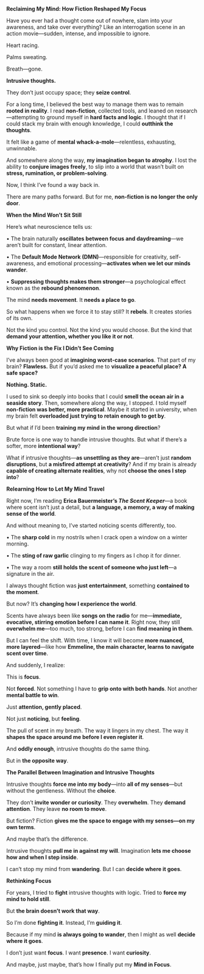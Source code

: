 **Reclaiming My Mind: How Fiction Reshaped My Focus**

  

Have you ever had a thought come out of nowhere, slam into your awareness, and take over everything? Like an interrogation scene in an action movie—sudden, intense, and impossible to ignore.

  

Heart racing.

  

Palms sweating.

  

Breath—gone.

  

**Intrusive thoughts.**

  

They don’t just occupy space; they **seize control**.

  

For a long time, I believed the best way to manage them was to remain **rooted in reality**. I read **non-fiction**, collected tools, and leaned on research—attempting to ground myself in **hard facts and logic**. I thought that if I could stack my brain with enough knowledge, I could **outthink the thoughts**.

  

It felt like a game of **mental whack-a-mole**—relentless, exhausting, unwinnable.

  

And somewhere along the way, **my imagination began to atrophy**. I lost the ability to **conjure images freely**, to slip into a world that wasn’t built on **stress, rumination, or problem-solving**.

  

Now, I think I’ve found a way back in.

  

There are many paths forward. But for me, **non-fiction is no longer the only door**.

  

**When the Mind Won’t Sit Still**

  

Here’s what neuroscience tells us:

• The brain naturally **oscillates between focus and daydreaming**—we aren’t built for constant, linear attention.

• The **Default Mode Network (DMN)**—responsible for creativity, self-awareness, and emotional processing—**activates when we let our minds wander**.

• **Suppressing thoughts makes them stronger**—a psychological effect known as the **rebound phenomenon**.

  

The mind **needs movement**. It **needs a place to go**.

  

So what happens when we force it to stay still? It **rebels**. It creates stories of its own.

  

Not the kind you control. Not the kind you would choose. But the kind that **demand your attention, whether you like it or not**.

  

**Why Fiction is the Fix I Didn’t See Coming**

  

I’ve always been good at **imagining worst-case scenarios**. That part of my brain? **Flawless.** But if you’d asked me to **visualize a peaceful place? A safe space?**

  

**Nothing. Static.**

  

I used to sink so deeply into books that I could **smell the ocean air in a seaside story**. Then, somewhere along the way, I stopped. I told myself **non-fiction was better, more practical**. Maybe it started in university, when my brain felt **overloaded just trying to retain enough to get by**.

  

But what if I’d been **training my mind in the wrong direction**?

  

Brute force is one way to handle intrusive thoughts. But what if there’s a softer, more **intentional way**?

  

What if intrusive thoughts—**as unsettling as they are**—aren’t just **random disruptions**, but **a misfired attempt at creativity**? And if my brain is already **capable of creating alternate realities**, why not **choose the ones I step into**?

  

**Relearning How to Let My Mind Travel**

  

Right now, I’m reading **Erica Bauermeister’s _The Scent Keeper_**—a book where scent isn’t just a detail, but **a language, a memory, a way of making sense of the world**.

  

And without meaning to, I’ve started noticing scents differently, too.

• The **sharp cold** in my nostrils when I crack open a window on a winter morning.

• The **sting of raw garlic** clinging to my fingers as I chop it for dinner.

• The way a room **still holds the scent of someone who just left**—a signature in the air.

  

I always thought fiction was **just entertainment**, something **contained to the moment**.

  

But now? It’s **changing how I experience the world**.

  

Scents have always been like **songs on the radio** for me—**immediate, evocative, stirring emotion before I can name it**. Right now, they still **overwhelm me**—too much, too strong, before I can **find meaning in them**.

  

But I can feel the shift. With time, I know it will become **more nuanced, more layered**—like how **Emmeline, the main character, learns to navigate scent over time**.

  

And suddenly, I realize:

  

This is **focus**.

  

Not **forced**. Not something I have to **grip onto with both hands**. Not another **mental battle to win**.

  

Just **attention, gently placed**.

  

Not just **noticing**, but **feeling**.

  

The pull of scent in my breath. The way it lingers in my chest. The way it **shapes the space around me before I even register it**.

  

And **oddly enough**, intrusive thoughts do the same thing.

  

But in **the opposite way**.

  

**The Parallel Between Imagination and Intrusive Thoughts**

  

Intrusive thoughts **force me into my body**—into **all of my senses**—but without the gentleness. Without the **choice**.

  

They don’t **invite wonder or curiosity**. They **overwhelm**. They **demand attention**. They leave **no room to move**.

  

But fiction? Fiction **gives me the space to engage with my senses—on my own terms**.

  

And maybe that’s the difference.

  

Intrusive thoughts **pull me in against my will**. Imagination **lets me choose how and when I step inside**.

  

I can’t stop my mind from **wandering**. But I can **decide where it goes**.

  

**Rethinking Focus**

  

For years, I tried to **fight** intrusive thoughts with logic. Tried to **force my mind to hold still**.

  

But **the brain doesn’t work that way**.

  

So I’m done **fighting it**. Instead, I’m **guiding it**.

  

Because if my mind **is always going to wander**, then I might as well **decide where it goes**.

  

I don’t just want **focus**. I want **presence**. I want **curiosity**.

  

And maybe, just maybe, that’s how I finally put my **Mind in Focus**.